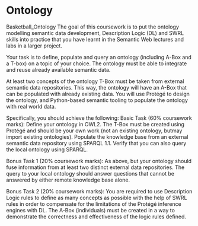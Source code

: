 # Ontology
Basketball_Ontology
The goal of this coursework is to put the ontology modelling semantic data development, Description Logic (DL) and SWRL skills into practice that you have learnt
in the Semantic Web lectures and labs in a larger project.

Your task is to define, populate and query an ontology (including A-Box and a T-box) on a topic of your choice. 
The ontology must be able to integrate and reuse already available semantic data. 

At least two concepts of the ontology T-Box must be taken from external semantic data repositories. 
This way, the ontology will have an A-Box that can be populated with already existing data. 
You will use Protégé to design the ontology, and Python-based semantic tooling to populate the ontology with real world data.

Specifically, you should achieve the following:
Basic Task (60% coursework marks): Define your ontology in OWL2. The T-Box must be created using Protégé and should be your own work (not an existing ontology, 
butmay import existing ontologies). Populate the knowledge base from an external semantic data repository using SPARQL 1.1. Verify that you can also query the local
ontology using SPARQL.

Bonus Task 1 (20% coursework marks): As above, but your ontology should fuse information from at least two distinct external data repositories. 
The query to your local ontology should answer questions that cannot be answered by either remote knowledge base alone.

Bonus Task 2 (20% coursework marks): You are required to use Description Logic rules to define as many concepts as possible with the help of SWRL rules in order to
compensate for the limitations of the Protégé inference engines with DL. 
The A-Box (individuals) must be created in a way to demonstrate the correctness and effectiveness of the logic rules defined.
